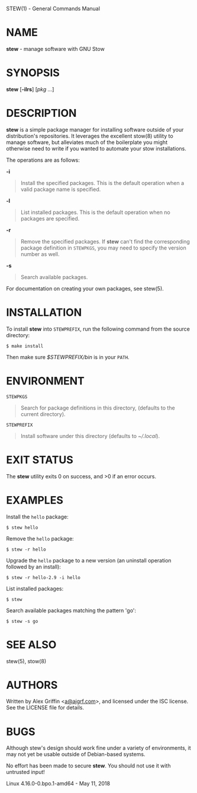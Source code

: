STEW(1) - General Commands Manual

NAME
====

**stew** - manage software with GNU Stow

SYNOPSIS
========

**stew** \[**-ilrs**\] \[*pkg&nbsp;...*\]

DESCRIPTION
===========

**stew** is a simple package manager for installing software outside of your distribution's repositories. It leverages the excellent stow(8) utility to manage software, but alleviates much of the boilerplate you might otherwise need to write if you wanted to automate your stow installations.

The operations are as follows:

**-i**

> Install the specified packages. This is the default operation when a valid package name is specified.

**-l**

> List installed packages. This is the default operation when no packages are specified.

**-r**

> Remove the specified packages. If **stew** can't find the corresponding package definition in `STEWPKGS`, you may need to specify the version number as well.

**-s**

> Search available packages.

For documentation on creating your own packages, see stew(5).

INSTALLATION
============

To install **stew** into `STEWPREFIX`, run the following command from the source directory:

```
$ make install
```

Then make sure *$STEWPREFIX/bin* is in your `PATH`.

ENVIRONMENT
===========

`STEWPKGS`

> Search for package definitions in this directory, (defaults to the current directory).

`STEWPREFIX`

> Install software under this directory (defaults to *~/.local*).

EXIT STATUS
===========

The **stew** utility exits&#160;0 on success, and&#160;&gt;0 if an error occurs.

EXAMPLES
========

Install the `hello` package:

```
$ stew hello
```

Remove the `hello` package:

```
$ stew -r hello
```

Upgrade the `hello` package to a new version (an uninstall operation followed by an install):

```
$ stew -r hello-2.9 -i hello
```

List installed packages:

```
$ stew
```

Search available packages matching the pattern 'go':

```
$ stew -s go
```

SEE ALSO
========

stew(5), stow(8)

AUTHORS
=======

Written by Alex Griffin &lt;[a@ajgrf.com](mailto:a@ajgrf.com)&gt;, and licensed under the ISC license. See the LICENSE file for details.

BUGS
====

Although stew's design should work fine under a variety of environments, it may not yet be usable outside of Debian-based systems.

No effort has been made to secure **stew**. You should not use it with untrusted input!

Linux 4.16.0-0.bpo.1-amd64 - May 11, 2018
